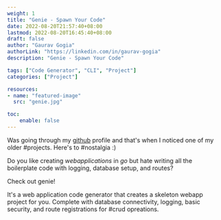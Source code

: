 ```yaml
---
weight: 1
title: "Genie - Spawn Your Code"
date: 2022-08-20T21:57:40+08:00
lastmod: 2022-08-20T16:45:40+08:00
draft: false
author: "Gaurav Gogia"
authorLink: "https://linkedin.com/in/gaurav-gogia"
description: "Genie - Spawn Your Code"

tags: ["Code Generator", "CLI", "Project"]
categories: ["Project"]

resources:
- name: "featured-image"
  src: "genie.jpg"

toc:
    enable: false
---
```

Was going through my [github](https://github.com/gaurav-gogia/genie) profile and that's when I noticed one of my older #projects. Here's to #nostalgia :)

Do you like creating *webapplications* in *go* but hate writing all the boilerplate code with logging, database setup, and routes?

Check out genie!

It's a web application code generator that creates a skeleton webapp project for you. Complete with database connectivity, logging, basic security, and route registrations for #crud opreations.
